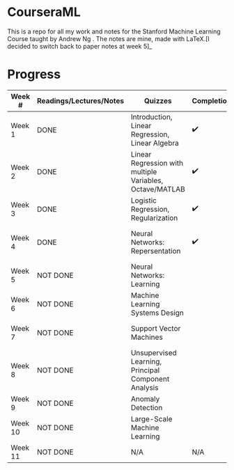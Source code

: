 # CourseraML
This is a repo for all my work and notes for the Stanford Machine Learning Course taught by Andrew Ng . The notes are mine, made with LaTeX.[I decided to switch back to paper notes at week 5]_

# Progress
| Week # | Readings/Lectures/Notes| Quizzes | Completion | Assignments | Completion |
|--------|------------------------|---------|------------|-------------|------------|
| Week 1 | DONE | Introduction, Linear Regression, Linear Algebra | :heavy_check_mark: | N/A | N/A |
| Week 2 | DONE | Linear Regression with multiple Variables, Octave/MATLAB | :heavy_check_mark: | Linear Regression | :heavy_check_mark: |
| Week 3 | DONE | Logistic Regression, Regularization | :heavy_check_mark: | Logistic Regression | :heavy_check_mark:  |
| Week 4 | DONE | Neural Networks: Repersentation| :heavy_check_mark: | Multi-class Classification and Neural Networks | :heavy_check_mark: | 
| Week 5 | NOT DONE | Neural Networks: Learning | | Neural Network Learning | |
| Week 6 | NOT DONE | Machine Learning Systems Design | | N/A | N/A |
| Week 7 | NOT DONE | Support Vector Machines | | Support Vector Machines | | 
| Week 8 | NOT DONE | Unsupervised Learning, Principal Component Analysis | | K-Means Clustering & PCA | | 
| Week 9 | NOT DONE | Anomaly Detection | | N/A | N/A |
| Week 10 | NOT DONE | Large-Scale Machine Learning | | N/A | N/A | 
| Week 11 | NOT DONE | N/A | N/A | Photo OCR | |

